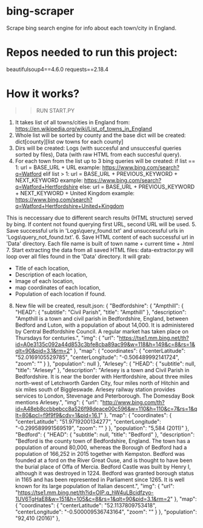 # bing-scraper
Scrape bing search engine for info about each town/city in England.

# Repos needed to run this project:
beautifulsoup4==4.6.0
requests==2.18.4

# How it works?
>> RUN START.PY
1. It takes list of all towns/cities in England from: https://en.wikipedia.org/wiki/List_of_towns_in_England
2. Whole list will be sorted by county and the base dict will be created: dict[county][list ow towns for each county]
3. Dirs will be created: Logs (with succesful and unsuccesful queries sorted by files), Data (with raw HTML from each succesful query).
4. For each town from the list up to 3 bing queries will be created:
if list == 1:
        url = BASE_URL + URL
        example: https://www.bing.com/search?q=Watford
    elif list > 1:
        url = BASE_URL + PREVIOUS_KEYWORD + NEXT_KEYWORD
        example: https://www.bing.com/search?q=Watford+Hertfordshire
    else:
        url = BASE_URL + PREVIOUS_KEYWORD + NEXT_KEYWORD + United Kingdom
        example: https://www.bing.com/search?q=Watford+Hertfordshire+United+Kingdom

This is neccessary due to different search results (HTML structure) served by bing. If content not found querying first URL, second URL will be used.
5. Save successful urls in 'Logs\query_found.txt' and unsuccessful urls in 'Logs\query_not_found.txt'. 
6. Save HTML content of each successful url in 'Data' directory. Each file name is built of town name + current time + .html
7. Start extracting the data from all saved HTML files:
data-extractor.py will loop over all files found in the 'Data' directory. It will grab:
- Title of each location,
- Description of each location,
- Image of each location,
- map coordinates of each location,
- Population of each location if found.
8. New file will be created, result.json:
{
    "Bedfordshire": {
        "Ampthill": {
            "HEAD": {
                "subtitle": "Civil Parish",
                "title": "Ampthill"
            },
            "description": "Ampthill is a town and civil parish in Bedfordshire, England, between Bedford and Luton, with a population of about 14,000. It is administered by Central Bedfordshire Council. A regular market has taken place on Thursdays for centuries.",
            "img": {
                "url": "https://tse1.mm.bing.net/th?id=A0e3135c092a44d853c3bfe8cba89ac99&w=118&h=149&c=8&rs=1&qlt=90&pid=3.1&rm=2"
            },
            "map": {
                "coordinates": {
                    "centerLatitude": "52.0169105529785",
                    "centerLongitude": "-0.506489992141724",
                    "zoom": ""
                }
            },
            "population": null
        },
        "Arlesey": {
            "HEAD": {
                "subtitle": null,
                "title": "Arlesey"
            },
            "description": "Arlesey is a town and Civil Parish in Bedfordshire. It is near the border with Hertfordshire, about three miles north-west of Letchworth Garden City, four miles north of Hitchin and six miles south of Biggleswade. Arlesey railway station provides services to London, Stevenage and Peterborough. The Domesday Book mentions Arlesey.",
            "img": {
                "url": "http://www.bing.com/th?id=A48eb8ccbbebcc8a526f98deace00c596&w=110&h=110&c=7&rs=1&qlt=80&pcl=f9f9f9&cdv=1&pid=16.1"
            },
            "map": {
                "coordinates": {
                    "centerLatitude": "51.9719200134277",
                    "centerLongitude": "-0.299589991569519",
                    "zoom": ""
                }
            },
            "population": "5,584 (2011)"
        },
        "Bedford": {
            "HEAD": {
                "subtitle": null,
                "title": "Bedford"
            },
            "description": "Bedford is the county town of Bedfordshire, England. The town has a population of around 80,000, whereas the Borough of Bedford had a population of 166,252 in 2015 together with Kempston. Bedford was founded at a ford on the River Great Ouse, and is thought to have been the burial place of Offa of Mercia. Bedford Castle was built by Henry I, although it was destroyed in 1224. Bedford was granted borough status in 1165 and has been represented in Parliament since 1265. It is well known for its large population of Italian descent.",
            "img": {
                "url": "https://tse1.mm.bing.net/th?id=OIP.q_hW4uLBcidfzyo-1UV6TgHaE8&w=151&h=105&c=8&rs=1&qlt=90&pid=3.1&rm=2"
            },
            "map": {
                "coordinates": {
                    "centerLatitude": "52.1137809753418",
                    "centerLongitude": "-0.500009536743164",
                    "zoom": ""
                }
            },
            "population": "92,410 (2016)"
        },
